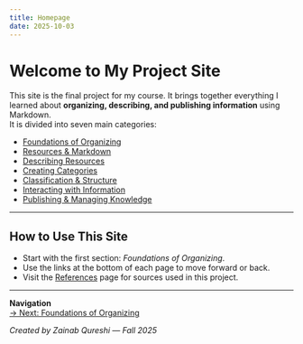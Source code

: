 ```yaml
---
title: Homepage
date: 2025-10-03
---
```

# Welcome to My Project Site

This site is the final project for my course. It brings together everything I learned about **organizing, describing, and publishing information** using Markdown.  
It is divided into seven main categories:

- [Foundations of Organizing](page1-intro-to-organizing.md.md)  
- [Resources & Markdown](page4-what-is-markdown.md.md)  
- [Describing Resources](page7-metadata-basics.md.md)  
- [Creating Categories](page10-how-to-group-information.md.md)  
- [Classification & Structure](page13-classification-systems.md.md)  
- [Interacting with Information](page16-navigation-design.md.md)  
- [Publishing & Managing Knowledge](page19-preparing-for-publication.md.md)  

---

## How to Use This Site
- Start with the first section: *Foundations of Organizing*.  
- Use the links at the bottom of each page to move forward or back.  
- Visit the [References](references.md) page for sources used in this project.  

---

**Navigation**  
[→ Next: Foundations of Organizing](page1-intro-to-organizing.md.md)

*Created by Zainab Qureshi — Fall 2025*  